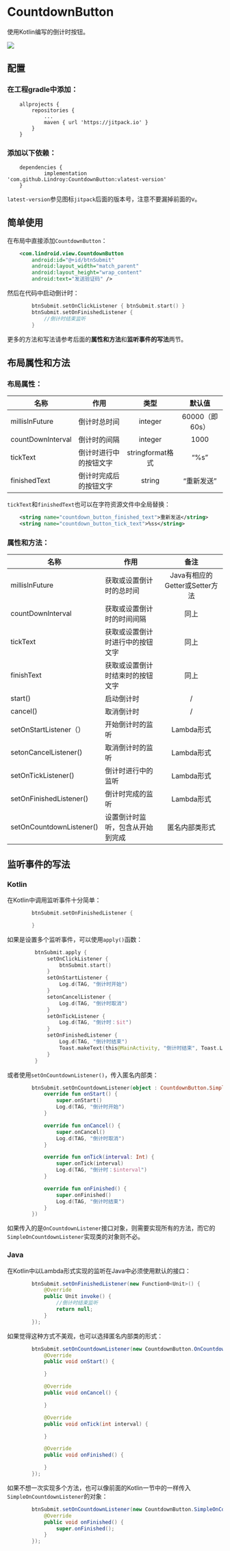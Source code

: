 # CountdownButton
使用Kotlin编写的倒计时按钮。

[![](https://jitpack.io/v/Lindroy/CountdownButton.svg)](https://jitpack.io/#Lindroy/CountdownButton)

## 配置
### 在工程gradle中添加：

```
    allprojects {
        repositories {
            ...
            maven { url 'https://jitpack.io' }
        }
    }
```
### 添加以下依赖：

```
    dependencies {
            implementation 'com.github.Lindroy:CountdownButton:vlatest-version'
    }
```
`latest-version`参见图标`jitpack`后面的版本号，注意不要漏掉前面的v。

## 简单使用

在布局中直接添加`CountdownButton`：
```xml
    <com.lindroid.view.CountdownButton
        android:id="@+id/btnSubmit"
        android:layout_width="match_parent"
        android:layout_height="wrap_content"
        android:text="发送验证码" />
```
然后在代码中启动倒计时：

```kotlin
        btnSubmit.setOnClickListener { btnSubmit.start() }
        btnSubmit.setOnFinishedListener {
            //倒计时结束监听
        }
```
更多的方法和写法请参考后面的**属性和方法**和**监听事件的写法**两节。

## 布局属性和方法

### 布局属性：

| 名称 | 作用 | 类型 | 默认值  |
| ------------ | ------------ | :------------: | :------------: |
| millisInFuture | 倒计时总时间 | integer | 60000（即60s） |
| countDownInterval | 倒计时的间隔 | integer | 1000 |
| tickText | 倒计时进行中的按钮文字 | stringformat格式 | “%s” |
| finishedText | 倒计时完成后的按钮文字  | string  | “重新发送” |

`tickText`和`finishedText`也可以在字符资源文件中全局替换：

```xml
    <string name="countdown_button_finished_text">重新发送</string>
    <string name="countdown_button_tick_text">%ss</string>
```


### 属性和方法：

| 名称 | 作用 | 备注 |
| ------------ | ------------ | :------------: |
| millisInFuture | 获取或设置倒计时的总时间 | Java有相应的Getter或Setter方法 |
| countDownInterval | 获取或设置倒计时的时间间隔 | 同上 |
| tickText | 获取或设置倒计时进行中的按钮文字 | 同上 |
| finishText | 获取或设置倒计时结束时的按钮文字 | 同上 |
| start() | 启动倒计时 | / |
| cancel() | 取消倒计时 | / |
| setOnStartListener（） | 开始倒计时的监听 | Lambda形式  |
| setonCancelListener() | 取消倒计时的监听 | Lambda形式 |
| setOnTickListener() | 倒计时进行中的监听 | Lambda形式 |
| setOnFinishedListener() | 倒计时完成的监听 | Lambda形式 |
| setOnCountdownListener() | 设置倒计时监听，包含从开始到完成  | 匿名内部类形式 |

## 监听事件的写法
### Kotlin
在Kotlin中调用监听事件十分简单：
```kotlin
        btnSubmit.setOnFinishedListener {

        }
```
如果是设置多个监听事件，可以使用`apply()`函数：

```kotlin
         btnSubmit.apply {
             setOnClickListener {
                 btnSubmit.start()
             }
             setOnStartListener {
                 Log.d(TAG, "倒计时开始")
             }
             setonCancelListener {
                 Log.d(TAG, "倒计时取消")
             }
             setOnTickListener {
                 Log.d(TAG, "倒计时：$it")
             }
             setOnFinishedListener {
                 Log.d(TAG, "倒计时结束")
                 Toast.makeText(this@MainActivity, "倒计时结束", Toast.LENGTH_SHORT).show()
             }
         }
```

或者使用`setOnCountdownListener()`，传入匿名内部类：

```kotlin
        btnSubmit.setOnCountdownListener(object : CountdownButton.SimpleOnCountdownListener() {
            override fun onStart() {
                super.onStart()
                Log.d(TAG, "倒计时开始")
            }

            override fun onCancel() {
                super.onCancel()
                Log.d(TAG, "倒计时取消")
            }

            override fun onTick(interval: Int) {
                super.onTick(interval)
                Log.d(TAG, "倒计时：$interval")
            }

            override fun onFinished() {
                super.onFinished()
                Log.d(TAG, "倒计时结束")
            }
        })
```

如果传入的是`OnCountdownListener`接口对象，则需要实现所有的方法，而它的`SimpleOnCountdownListener`实现类的对象则不必。

### Java

在Kotlin中以Lambda形式实现的监听在Java中必须使用默认的接口：

```java
        btnSubmit.setOnFinishedListener(new Function0<Unit>() {
            @Override
            public Unit invoke() {
                //倒计时结束监听
                return null;
            }
        });
```
如果觉得这种方式不美观，也可以选择匿名内部类的形式：
```java
        btnSubmit.setOnCountdownListener(new CountdownButton.OnCountdownListener() {
            @Override
            public void onStart() {

            }

            @Override
            public void onCancel() {

            }

            @Override
            public void onTick(int interval) {

            }

            @Override
            public void onFinished() {

            }
        });
```

如果不想一次实现多个方法，也可以像前面的Kotlin一节中的一样传入`SimpleOnCountdownListener`的对象：

```java
        btnSubmit.setOnCountdownListener(new CountdownButton.SimpleOnCountdownListener() {
            @Override
            public void onFinished() {
                super.onFinished();
            }
        });
```
